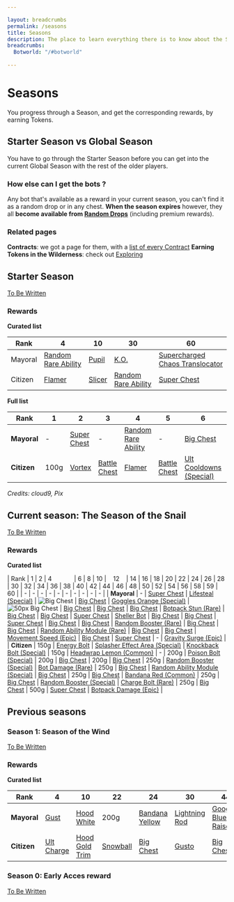 ```yaml
---

layout: breadcrumbs
permalink: /seasons
title: Seasons
description: The place to learn everything there is to know about the Seasons in Botworld Adventure!
breadcrumbs:
  Botworld: "/#botworld"
  
---
```


# Seasons

<div markdown="1" class=" ghcms ghcms-intro">

You progress through a Season, and get the corresponding rewards, by earning Tokens.

## Starter Season vs Global Season

You have to go through the Starter Season before you can get into the current Global Season with the rest of the older players.

### How else can I get the bots ?

Any bot that's available as a reward in your current season, you can't find it as a random drop or in any chest. 
**When the season expires** however, they all **become available from [Random Drops](/loot#botframes)** (including premium rewards).

### Related pages

**Contracts**: we got a page for them, with a [list of every Contract](/contracts)
**Earning Tokens in the Wilderness**: check out [Exploring](/exploring)

</div>

## Starter Season

<div markdown="1" class=" ghcms ghcms-starterseason">

[To Be Written](/contribute#tbw)

### Rewards

**Curated list**

| Rank    | 4 | 10 | 30 | 60 |
| -       | - | -  | -  | -  |
| Mayoral | [Random Rare Ability](/abilities) | [Pupil](/pupil)  | [K.O.](/ko)  | [Supercharged Chaos Translocator](/supercharged-chaos-translocator)  |
| Citizen | [Flamer](/flamer) | [Slicer](/slicer)  | [Random Rare Ability](/abilities)  | [Super Chest](/contribute#tbw)  |

</div>

**Full list**

| Rank | 1 | 2 | 3 | 4 | 5 | 6 | 7 | 8 | 9 | 10 | 11 | 12 | 13 | 14 | 15 | 16 | 17 | 18 | 19 | 20 | 21 | 22 | 23 | 24 | 25 | 26 | 27 | 28 | 29 | 30 | 31 | 32 | 33 | 34 | 35 | 36 | 37 | 38 | 39 | 40 | 41 | 42 | 43 | 44 | 45 | 46 | 47 | 48 | 49 | 50 | 51 | 52 | 53 | 54 | 55 | 56 | 57 | 58 | 59 | 60 |
|---|---|---|---|---|---|---|---|---|---|---|---|---|---|---|---|---|---|---|---|---|---|---|---|---|---|---|---|---|---|---|---|---|---|---|---|---|---|---|---|---|---|---|---|---|---|---|---|---|---|---|---|---|---|---|---|---|---|---|---|---|
| **Mayoral** | - | [Super Chest](/contribute#tbw) | - | [Random Rare Ability](/abilities) | - | [Big Chest](/contribute#tbw) | - | [Big Chest](/contribute#tbw) | - | [Pupil](/pupil) | - | [Big Chest](/contribute#tbw) | - | [Big Chest](/contribute#tbw) | - | [Chaser Speed](/chaser-speed-rare) | - | [Big Chest](/contribute#tbw) | - | [Big Chest](/contribute#tbw) | - | [Bot Damage (Rare)](/bot-damage-rare) | - | [Big Chest](/contribute#tbw) | - | [Big Chest](/contribute#tbw) | - | [Super Chest](/contribute#tbw) | - | [K.O.](/ko) | - | [Big Chest](/contribute#tbw) | - | [Big Chest](/contribute#tbw) | - | [Super Chest](/contribute#tbw) | - | [Big Chest](/contribute#tbw) | - | [Big Chest](/contribute#tbw) | - | [Random Rare Booster](/boosters) | - | [Big Chest](/contribute#tbw) | - | [Big Chest](/contribute#tbw) | - | [Super Chest](/contribute#tbw) | - | [Big Chest](/contribute#tbw) | - | [Big Chest](/contribute#tbw) | - | [Random Rare Ability](/abilities) | - | [Big Chest](/contribute#tbw) | - | [Super Chest](/contribute#tbw) | - | [Supercharged Chaos Translocator](/supercharged-chaos-translocator)
| **Citizen** | 100g | [Vortex](/vortex) | [Battle Chest](/contribute#tbw) | [Flamer](/flamer) | [Battle Chest](/contribute#tbw) | [Ult Cooldowns (Special)](/ult-cooldowns-special) | [Battle Chest](/contribute#tbw) | 150g | [Battle Chest](/contribute#tbw) | [Slicer](/slicer) | [Battle Chest](/contribute#tbw) | [Chaos Translocator](/chaos-translocator) | [Battle Chest](/contribute#tbw) | 200g | [Battle Chest](/contribute#tbw) | [Power Generation (Special)](/power-generation-special) | [Battle Chest](/contribute#tbw) | 200g | [Battle Chest](/contribute#tbw) | [Big Chest](/contribute#tbw) | [Battle Chest](/contribute#tbw) | 300g | [Battle Chest](/contribute#tbw) | [Random Special Ability](/abilities) | [Battle Chest](/contribute#tbw) | 250g | [Battle Chest](/contribute#tbw) | [Random Special Booster](/boosters) | [Battle Chest](/contribute#tbw) | [Random Rare Ability](/abilities) | [Battle Chest](/contribute#tbw) | 250g | [Battle Chest](/contribute#tbw) | [Big Chest](/contribute#tbw) | [Battle Chest](/contribute#tbw) | [Random Special Ability](/abilities) | [Battle Chest](/contribute#tbw) | [Big Chest](/contribute#tbw) | [Battle Chest](/contribute#tbw) | 250g | [Battle Chest](/contribute#tbw) | [Big Chest](/contribute#tbw) | [Battle Chest](/contribute#tbw) | [Random Special Booster](/boosters) | [Battle Chest](/contribute#tbw) | 250g | [Battle Chest](/contribute#tbw) | [Big Chest](/contribute#tbw) | [Battle Chest](/contribute#tbw) | [Random Special Ability](/abilities) | [Battle Chest](/contribute#tbw) | [Random Special Booster](/boosters) | [Battle Chest](/contribute#tbw) | 250g | [Battle Chest](/contribute#tbw) | [Big Chest](/contribute#tbw) | [Battle Chest](/contribute#tbw) | 500g | [Super Chest](/contribute#tbw) | [Super Chest](/contribute#tbw) |

*Credits: cloud9, Pix*

<div markdown="1" class=" ghcms ghcms-currentseason">

## Current season: The Season of the Snail

[To Be Written](/contribute#tbw)

### Rewards

**Curated list**
</div>

| Rank | 1 | 2 | 4 &nbsp; &nbsp; &nbsp; &nbsp; &nbsp; &nbsp; | 6 | 8 | 10 |    12    | 14 | 16 | 18 | 20 | 22 | 24 | 26 | 28 | 30 | 32 | 34 | 36 | 38 | 40 | 42 | 44 | 46 | 48 | 50 | 52 | 54 | 56 | 58 | 59 | 60 |
| - | - | - | - | - | - | - | - | - | - |
| **Mayoral** | - | [Super Chest](/contribute#tbw) | [Lifesteal (Special)](/lifesteal-special) | ![Big Chest](https://cdn.discordapp.com/attachments/923510071026155550/927146611526729738/chest-rare-small.png) | [Big Chest](https://cdn.discordapp.com/attachments/923510071026155550/927146611526729738/chest-rare-small.png) | [Goggles Orange (Special)](/contribute#tbw) | ![50px Big Chest](https://cdn.discordapp.com/attachments/923510071026155550/927146611526729738/chest-rare-small.png) | [Big Chest](https://cdn.discordapp.com/attachments/923510071026155550/927146611526729738/chest-rare-small.png) | [Big Chest](https://cdn.discordapp.com/attachments/923510071026155550/927146611526729738/chest-rare-small.png) | [Big Chest](https://cdn.discordapp.com/attachments/923510071026155550/927146611526729738/chest-rare-small.png) | [Botpack Stun (Rare)](/botpack-stun-rare) | [Big Chest](https://cdn.discordapp.com/attachments/923510071026155550/927146611526729738/chest-rare-small.png) | [Big Chest](https://cdn.discordapp.com/attachments/923510071026155550/927146611526729738/chest-rare-small.png) | [Super Chest](/contribute#tbw) | [Sheller Bot](/sheller) | [Big Chest](https://cdn.discordapp.com/attachments/923510071026155550/927146611526729738/chest-rare-small.png) | [Big Chest](https://cdn.discordapp.com/attachments/923510071026155550/927146611526729738/chest-rare-small.png) | [Super Chest](/contribute#tbw) | [Big Chest](https://cdn.discordapp.com/attachments/923510071026155550/927146611526729738/chest-rare-small.png) | [Big Chest](https://cdn.discordapp.com/attachments/923510071026155550/927146611526729738/chest-rare-small.png) | [Random Booster (Rare)](/contribute#tbw) | [Big Chest](https://cdn.discordapp.com/attachments/923510071026155550/927146611526729738/chest-rare-small.png) | [Big Chest](https://cdn.discordapp.com/attachments/923510071026155550/927146611526729738/chest-rare-small.png) | [Random Ability Module (Rare)](/contribute#tbw) | [Big Chest](https://cdn.discordapp.com/attachments/923510071026155550/927146611526729738/chest-rare-small.png) | [Big Chest](https://cdn.discordapp.com/attachments/923510071026155550/927146611526729738/chest-rare-small.png) | [Movement Speed (Epic)](/movement-speed-epic) | [Big Chest](https://cdn.discordapp.com/attachments/923510071026155550/927146611526729738/chest-rare-small.png) | [Super Chest](/contribute#tbw) | - | [Gravity Surge (Epic)](/gravity-surge-epic) |
| **Citizen** | 150g | [Energy Bolt](/energy-bolt) | [Splasher Effect Area (Special)](/splasher-effect-area-special) | [Knockback Bolt (Special)](/knockback-bolt-special) | 150g | [Headwrap Lemon (Common)](/contribute#tbw) | - | 200g | [Poison Bolt (Special)](/poison-bolt-special) | 200g | [Big Chest](https://cdn.discordapp.com/attachments/923510071026155550/927146611526729738/chest-rare-small.png) | 200g | [Big Chest](https://cdn.discordapp.com/attachments/923510071026155550/927146611526729738/chest-rare-small.png) | 250g | [Random Booster (Special)](/contribute#tbw) | [Bot Damage (Rare)](/bot-damage-rare) | 250g | [Big Chest](https://cdn.discordapp.com/attachments/923510071026155550/927146611526729738/chest-rare-small.png) | [Random Ability Module (Special)](/contribute#tbw) | [Big Chest](https://cdn.discordapp.com/attachments/923510071026155550/927146611526729738/chest-rare-small.png) | 250g | [Big Chest](https://cdn.discordapp.com/attachments/923510071026155550/927146611526729738/chest-rare-small.png) | [Bandana Red (Common)](/contribute#tbw) | 250g | [Big Chest](https://cdn.discordapp.com/attachments/923510071026155550/927146611526729738/chest-rare-small.png) | [Random Booster (Special)](/contribute#tbw) | [Charge Bolt (Rare)](/charge-bolt-rare) | 250g | [Big Chest](https://cdn.discordapp.com/attachments/923510071026155550/927146611526729738/chest-rare-small.png) | 500g | [Super Chest](/contribute#tbw) | [Botpack Damage (Epic)](/botpack-damage-epic) |


<div markdown="1" class=" ghcms ghcms-previousseasons">

## Previous seasons

### Season 1: Season of the Wind

[To Be Written](/contribute#tbw)

### Rewards

**Curated list**

| Rank | 4 | 10 | 22 | 24 | 30 | 44 | 52 | 54 | 60 |
| - | - | - | - | - | - | - | - | - | - |
| **Mayoral** | [Gust](/gust) | [Hood White](/contribute#tbw) | 200g | [Bandana Yellow](/contribute#tbw) | [Lightning Rod](/lightning-rod) | [Googles Blue Raised](/contribute#tbw) | [Bot Effect Area](/bot-effect-area-rare) | 250g | [Tornado Bolt](/tornado-bolt) |
| **Citizen** | [Ult Charge](/ult-charge-special) | [Hood Gold Trim](/contribute#tbw) | [Snowball](/snowball) | [Big Chest](/contribute#tbw) | [Gusto](/gusto) | [Big Chest](/contribute#tbw) | [Big Chest](/contribute#tbw) | [Gale](/gale) | [Goggle Monocle](/contribute#tbw) |


### Season 0: Early Acces reward

[To Be Written](/contribute#tbw)

</div>
